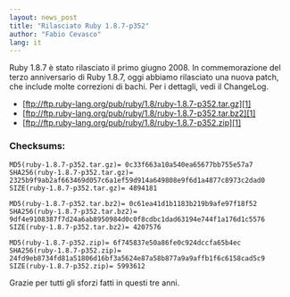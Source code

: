 ```yaml
---
layout: news_post
title: "Rilasciato Ruby 1.8.7-p352"
author: "Fabio Cevasco"
lang: it
---
```


Ruby 1.8.7 è stato rilasciato il primo giugno 2008. In commemorazione
del terzo anniversario di Ruby 1.8.7, oggi abbiamo rilasciato una nuova
patch, che include molte correzioni di bachi. Per i dettagli, vedi il
ChangeLog.

* [ftp://ftp.ruby-lang.org/pub/ruby/1.8/ruby-1.8.7-p352.tar.gz][1]
* [ftp://ftp.ruby-lang.org/pub/ruby/1.8/ruby-1.8.7-p352.tar.bz2][1]
* [ftp://ftp.ruby-lang.org/pub/ruby/1.8/ruby-1.8.7-p352.zip][1]

### Checksums:

    MD5(ruby-1.8.7-p352.tar.gz)= 0c33f663a10a540ea65677bb755e57a7
    SHA256(ruby-1.8.7-p352.tar.gz)= 2325b9f9ab2af663469d057c6a1ef59d914a649808e9f6d1a4877c8973c2dad0
    SIZE(ruby-1.8.7-p352.tar.gz)= 4894181

    MD5(ruby-1.8.7-p352.tar.bz2)= 0c61ea41d1b1183b219b9afe97f18f52
    SHA256(ruby-1.8.7-p352.tar.bz2)= 9df4e9108387f7d24a6ab8950984d0c0f8cdbc1dad63194e744f1a176d1c5576
    SIZE(ruby-1.8.7-p352.tar.bz2)= 4207576

    MD5(ruby-1.8.7-p352.zip)= 6f745837e50a86fe0c924dccfa65b4ec
    SHA256(ruby-1.8.7-p352.zip)= 24fd9eb8734fd81a51806d16bf3a5624e87a58b877a9a9affb1f6c6158cad5c9
    SIZE(ruby-1.8.7-p352.zip)= 5993612

Grazie per tutti gli sforzi fatti in questi tre anni.



[1]: ftp://ftp.ruby-lang.org/pub/ruby/1.8/ruby-1.8.7-p352.tar.gz 
